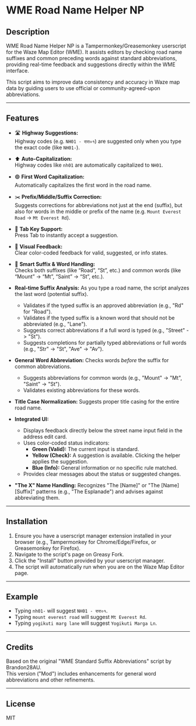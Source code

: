 # WME Road Name Helper NP

## Description

WME Road Name Helper NP is a Tampermonkey/Greasemonkey userscript for the Waze Map Editor (WME). It assists editors by checking road name suffixes and common preceding words against standard abbreviations, providing real-time feedback and suggestions directly within the WME interface.

This script aims to improve data consistency and accuracy in Waze map data by guiding users to use official or community-agreed-upon abbreviations.

---

## Features

- 🛣️ **Highway Suggestions:**  
  Highway codes (e.g. `NH01 - रारा०१`) are suggested only when you type the exact code (like `NH01-`).

- ⬆️ **Auto-Capitalization:**  
  Highway codes like `nh01` are automatically capitalized to `NH01`.

- 🟢 **First Word Capitalization:**  
  Automatically capitalizes the first word in the road name.

- ✂️ **Prefix/Middle/Suffix Correction:**  
  Suggests corrections for abbreviations not just at the end (suffix), but also for words in the middle or prefix of the name (e.g. `Mount Everest Road` → `Mt Everest Rd`).

- 🔄 **Tab Key Support:**  
  Press Tab to instantly accept a suggestion.

- 📝 **Visual Feedback:**  
  Clear color-coded feedback for valid, suggested, or info states.

- 🧠 **Smart Suffix & Word Handling:**  
  Checks both suffixes (like “Road”, “St”, etc.) and common words (like “Mount” → “Mt”, “Saint” → “St”, etc.).

- **Real-time Suffix Analysis:** As you type a road name, the script analyzes the last word (potential suffix).
    - Validates if the typed suffix is an approved abbreviation (e.g., "Rd" for "Road").
    - Validates if the typed suffix is a known word that should not be abbreviated (e.g., "Lane").
    - Suggests correct abbreviations if a full word is typed (e.g., "Street" -> "St").
    - Suggests completions for partially typed abbreviations or full words (e.g., "Str" -> "St", "Ave" -> "Av").
- **General Word Abbreviation:** Checks words *before* the suffix for common abbreviations.
    - Suggests abbreviations for common words (e.g., "Mount" -> "Mt", "Saint" -> "St").
    - Validates existing abbreviations for these words.
- **Title Case Normalization:** Suggests proper title casing for the entire road name.
- **Integrated UI:**
    - Displays feedback directly below the street name input field in the address edit card.
    - Uses color-coded status indicators:
        - **Green (Valid):** The current input is standard.
        - **Yellow (Check):** A suggestion is available. Clicking the helper applies the suggestion.
        - **Blue (Info):** General information or no specific rule matched.
    - Provides clear messages about the status or suggested changes.
- **"The X" Name Handling:** Recognizes "The [Name]" or "The [Name] [Suffix]" patterns (e.g., "The Esplanade") and advises against abbreviating them.

---

## Installation

1.  Ensure you have a userscript manager extension installed in your browser (e.g., Tampermonkey for Chrome/Edge/Firefox, or Greasemonkey for Firefox).
2.  Navigate to the script's page on Greasy Fork.
3.  Click the "Install" button provided by your userscript manager.
4.  The script will automatically run when you are on the Waze Map Editor page.

---

## Example

- Typing `nh01-` will suggest `NH01 - रारा०१`.
- Typing `mount everest road` will suggest `Mt Everest Rd`.
- Typing `yogikuti marg lane` will suggest `Yogikuti Marga Ln`.

---

## Credits

Based on the original "WME Standard Suffix Abbreviations" script by Brandon28AU.  
This version ("Mod") includes enhancements for general word abbreviations and other refinements.

---

## License

MIT